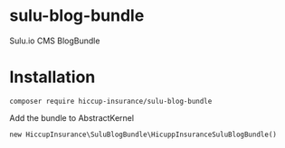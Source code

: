 # sulu-blog-bundle
Sulu.io CMS BlogBundle

# Installation

```
composer require hiccup-insurance/sulu-blog-bundle
```

Add the bundle to AbstractKernel

```
new HiccupInsurance\SuluBlogBundle\HicuppInsuranceSuluBlogBundle() 

```